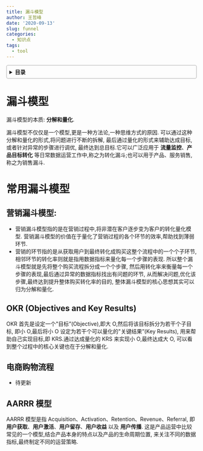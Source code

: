 ```yaml
---
title: 漏斗模型
author: 王哲峰
date: '2020-09-13'
slug: funnel
categories:
  - 知识点
tags:
  - tool
---
```


<style>
details {
    border: 1px solid #aaa;
    border-radius: 4px;
    padding: .5em .5em 0;
}
summary {
    font-weight: bold;
    margin: -.5em -.5em 0;
    padding: .5em;
}
details[open] {
    padding: .5em;
}
details[open] summary {
    border-bottom: 1px solid #aaa;
    margin-bottom: .5em;
}
</style>

<details><summary>目录</summary><p>

- [漏斗模型](#漏斗模型)
- [常用漏斗模型](#常用漏斗模型)
  - [营销漏斗模型:](#营销漏斗模型)
  - [OKR (Objectives and Key Results)](#okr-objectives-and-key-results)
  - [电商购物流程](#电商购物流程)
  - [AARRR 模型](#aarrr-模型)
</p></details><p></p>

# 漏斗模型

漏斗模型的本质: **分解和量化**.

漏斗模型不仅仅是一个模型,更是一种方法论,一种思维方式的原因.
可以通过这种分解和量化的形式,将问题进行不断的拆解,
最后通过量化的形式来辅助达成目标,或者针对异常的步骤进行调优,
最终达到总目标.它可以广泛应用于 **流量监控**、**产品目标转化** 
等日常数据运营工作中,称之为转化漏斗;也可以用于产品、服务销售,
称之为销售漏斗.

# 常用漏斗模型

## 营销漏斗模型: 

- 营销漏斗模型指的是在营销过程中,将非潜在客户逐步变为客户的转化量化模型.
  营销漏斗模型的价值在于量化了营销过程的各个环节的效率,帮助找到薄弱环节.
- 营销的环节指的是从获取用户到最终转化成购买这整个流程中的一个个子环节,
  相邻环节的转化率则就是指用数据指标来量化每一个步骤的表现.
  所以整个漏斗模型就是先将整个购买流程拆分成一个个步骤,
  然后用转化率来衡量每一个步骤的表现,最后通过异常的数据指标找出有问题的环节,
  从而解决问题,优化该步骤,最终达到提升整体购买转化率的目的,
  整体漏斗模型的核心思想其实可以归为分解和量化.

## OKR (Objectives and Key Results)

OKR 首先是设定一个"目标”(Objective),即大 O,然后将该目标拆分为若干个子目标,
即小 O,最后将小 O 设定为若干个可以量化的"关键结果”(Key Results),
用来帮助自己实现目标,即 KRS.通过达成量化的 KRS 来实现小 O,最终达成大 O,
可以看到整个过程中的核心关键也在于分解和量化.

## 电商购物流程
    
- 待更新

## AARRR 模型

AARRR 模型是指 Acquisition、Activation、Retention、Revenue、Referral,
即 **用户获取**、**用户激活**、**用户留存**、**用户收益** 以及 **用户传播**.
这是产品运营中比较常见的一个模型,结合产品本身的特点以及产品的生命周期位置,
来关注不同的数据指标,最终制定不同的运营策略.
